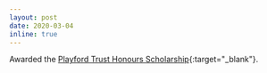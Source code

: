 ```yaml
---
layout: post
date: 2020-03-04
inline: true
---
```


Awarded the [Playford Trust Honours Scholarship](https://playfordtrust.com.au/project/playford-trust-honours-scholarships/){:target="\_blank"}.
